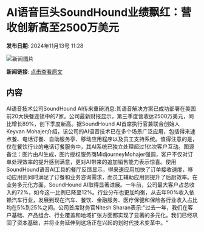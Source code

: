 # AI语音巨头SoundHound业绩飘红：营收创新高至2500万美元

**发布日期**: 2024年11月13号 11:28

![新闻图片](https://pic.chinaz.com/picmap/202306141747355236_10.jpg)

**新闻链接**: [点击查看原文](https://www.aibase.com/zh/news/13193)

## 内容

AI语音技术公司SoundHound AI传来重磅消息:其语音解决方案已成功部署在美国前20大快餐连锁中的7家。公司最新财报显示，第三季度营收达2500万美元，同比增长89%，创下季度新高。据SoundHound AI首席执行官兼联合创始人Keyvan Mohajer介绍，该公司的AI语音技术已在多个场景广泛应用，包括得来速点餐、电话订餐、自助服务亭、移动应用程序以及员工支持系统。值得注意的是，仅在餐饮行业的电话订餐服务中，其AI系统已独立处理超过1亿次客户互动。图源备注：图片由AI生成，图片授权服务商MidjourneyMohajer强调，客户不仅对订单处理效率的提升感到满意，更对AI带来的追加销售能力表示惊喜。使用SoundHound语音AI工具的餐厅反馈显示，得来速应用加快了订单接收速度，移动应用则同时满足了订餐和业务咨询需求，而员工辅助应用则提升了后厨效率。在业务多元化方面，SoundHound AI取得显著进展。一年前，公司最大客户占总收入的72%，如今这一比例已降至12%。行业分布也更加均衡，从去年90%收入依赖汽车行业，发展到现在汽车、餐饮、金融服务、医疗保健和保险各行业收入占比均在5%到25%之间。公司首席财务官Nitesh Sharan表示:"过去一年，我们在客户基础、产品组合、行业覆盖和地域扩张方面都实现了显著的多元化。我们已经巩固了资本基础，并将业务延伸到这场正在兴起的划时代技术变革中。"

